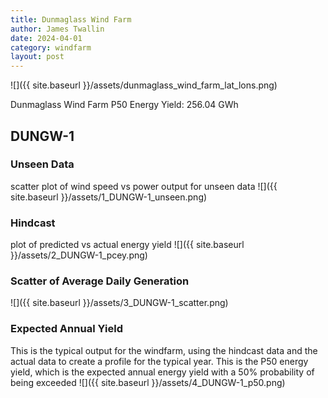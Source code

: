 ```yaml
---
title: Dunmaglass Wind Farm
author: James Twallin
date: 2024-04-01
category: windfarm
layout: post
---
```

![]({{ site.baseurl }}/assets/dunmaglass_wind_farm_lat_lons.png)

Dunmaglass Wind Farm P50 Energy Yield: 256.04 GWh

DUNGW-1
-------------
### Unseen Data 
scatter plot of wind speed vs power output for unseen data
![]({{ site.baseurl }}/assets/1_DUNGW-1_unseen.png)
### Hindcast 
plot of predicted vs actual energy yield
![]({{ site.baseurl }}/assets/2_DUNGW-1_pcey.png)
### Scatter of Average Daily Generation 

![]({{ site.baseurl }}/assets/3_DUNGW-1_scatter.png)
### Expected Annual Yield 
This is the typical output for the windfarm, using the hindcast data and the actual data to create a profile for the typical year. This is the P50 energy yield, which is the expected annual energy yield with a 50% probability of being exceeded
![]({{ site.baseurl }}/assets/4_DUNGW-1_p50.png)

